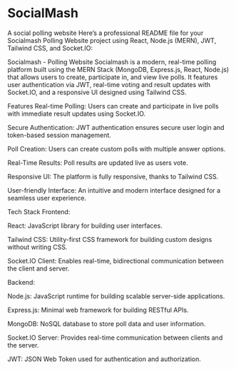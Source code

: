 # SocialMash
A social polling website
Here’s a professional README file for your Socialmash Polling Website project using React, Node.js (MERN), JWT, Tailwind CSS, and Socket.IO:

Socialmash - Polling Website
Socialmash is a modern, real-time polling platform built using the MERN Stack (MongoDB, Express.js, React, Node.js) that allows users to create, participate in, and view live polls. It features user authentication via JWT, real-time voting and result updates with Socket.IO, and a responsive UI designed using Tailwind CSS.

Features
Real-time Polling: Users can create and participate in live polls with immediate result updates using Socket.IO.

Secure Authentication: JWT authentication ensures secure user login and token-based session management.

Poll Creation: Users can create custom polls with multiple answer options.

Real-Time Results: Poll results are updated live as users vote.

Responsive UI: The platform is fully responsive, thanks to Tailwind CSS.

User-friendly Interface: An intuitive and modern interface designed for a seamless user experience.

Tech Stack
Frontend:

React: JavaScript library for building user interfaces.

Tailwind CSS: Utility-first CSS framework for building custom designs without writing CSS.

Socket.IO Client: Enables real-time, bidirectional communication between the client and server.

Backend:

Node.js: JavaScript runtime for building scalable server-side applications.

Express.js: Minimal web framework for building RESTful APIs.

MongoDB: NoSQL database to store poll data and user information.

Socket.IO Server: Provides real-time communication between clients and the server.

JWT: JSON Web Token used for authentication and authorization.

